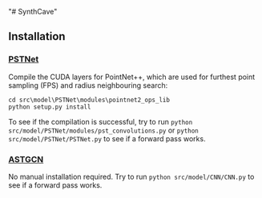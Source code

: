 "# SynthCave" 

## Installation

### [PSTNet](https://github.com/hehefan/Point-Spatio-Temporal-Convolution)
Compile the CUDA layers for PointNet++, which are used for furthest point sampling (FPS) and radius neighbouring search:
```
cd src\model\PSTNet\modules\pointnet2_ops_lib
python setup.py install
```
To see if the compilation is successful, try to run `python src/model/PSTNet/modules/pst_convolutions.py` or `python src/model/PSTNet/PSTNet.py` to see if a forward pass works.

### [ASTGCN](https://research.engr.oregonstate.edu/rdml/sites/research.engr.oregonstate.edu.rdml/files/final_deep_learning_lidar_odometry.pdf)
No manual installation required. Try to run `python src/model/CNN/CNN.py` to see if a forward pass works.